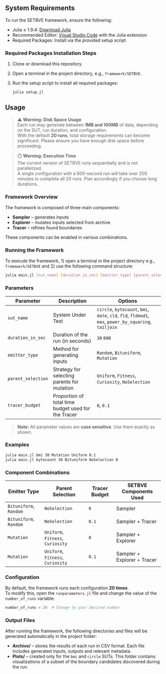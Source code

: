 ## System Requirements

To run the SETBVE framework, ensure the following:

- Julia ≥ 1.9.4: [Download Julia](https://julialang.org/downloads/)
- Recommended Editor: [Visual Studio Code](https://code.visualstudio.com/) with the Julia extension
- Required Packages: Install via the provided setup script

### Required Packages Installation Steps

1. Clone or download this repository.
2. Open a terminal in the project directory, e.g., `framework/SETBVE`.
3. Run the setup script to install all required packages:

   ```bash
   julia setup.jl
   ```
   
## Usage

> ⚠️ **Warning: Disk Space Usage**  
> Each run may generate between **1MB and 100MB** of data, depending on the SUT, run duration, and configuration.  
> With the default **20 runs**, total storage requirements can become significant. Please ensure you have enough disk space before proceeding.

> ⏱️ **Warning: Execution Time**  
> The current version of SETBVE runs sequentially and is not parallelized.  
> A single configuration with a 600-second run will take over 200 minutes to complete all 20 runs. Plan accordingly if you choose long durations.

### Framework Overview

The framework is composed of three main components:

- **Sampler** – generates inputs
- **Explorer** – mutates inputs selected from archive
- **Tracer** – refines found boundaries 

These components can be enabled in various combinations.

### Running the Framework

To execute the framework, 1) open a terminal in the project directory e.g., `framework/SETBVE` and 2) use the following command structure:

```bash
julia main.jl [sut_name] [duration_in_sec] [emitter_type] [parent_selection] [tracer_budget]
```

### Parameters

| Parameter            | Description                                                                                       | Options                                                                                     |
|----------------------|---------------------------------------------------------------------------------------------------|---------------------------------------------------------------------------------------------|
| `sut_name`           | System Under Test                                                                                 | `circle`, `bytecount`, `bmi`, `date`, `cld`, `fld`, `fldmod1`, `max`, `power_by_squaring`, `tailjoin` |
| `duration_in_sec`    | Duration of the run (in seconds)                                                                  | `30` `600`                                                                                 |
| `emitter_type`       | Method for generating inputs                                                                      | `Random`, `Bituniform`, `Mutation`                                                         |
| `parent_selection`   | Strategy for selecting parents for mutation                                                       | `Uniform`, `Fitness`, `Curiosity`, `NoSelection`                                           |
| `tracer_budget`      | Proportion of total time budget used for the Tracer                               | `0`, `0.1`                                                                                  |

> **Note:** All parameter values are **case sensitive**. Use them exactly as shown.

### Examples

```bash
julia main.jl bmi 30 Mutation Uniform 0.1
julia main.jl bytecount 30 Bituniform NoSelection 0
```

### Component Combinations

| Emitter Type         | Parent Selection            | Tracer Budget | SETBVE Components Used            |
|----------------------|-----------------------------|---------------|----------------------------------|
| `Bituniform`, `Random` | `NoSelection`                | `0`           | Sampler                     |
| `Bituniform`, `Random` | `NoSelection`                | `0.1`         | Sampler + Tracer                 |
| `Mutation`             | `Uniform`, `Fitness`, `Curiosity` | `0`           | Sampler + Explorer               |
| `Mutation`             | `Uniform`, `Fitness`, `Curiosity` | `0.1`         | Sampler + Explorer + Tracer      |


### Configuration

By default, the framework runs each configuration **20 times**.  
To modify this, open the `runparameters.jl` file and change the value of the `number_of_runs` variable:

```julia
number_of_runs = 20  # Change to your desired number
```

### Output Files

After running the framework, the following directories and files will be generated automatically in the project folder:

- **Archive/** – stores the results of each run in CSV format. Each file includes generated inputs, outputs and relevant metadata.
- **Plots/** – created only for the `bmi` and `circle` SUTs. This folder contains visualizations of a subset of the boundary candidates discovered during the run.